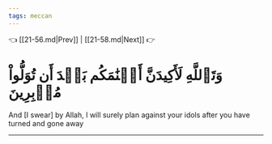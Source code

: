 ```yaml
---
tags: meccan
---
```


👈 [[21-56.md|Prev]] | [[21-58.md|Next]] 👉

# وَتَٱللَّهِ لَأَكِيدَنَّ أَصۡنَٰمَكُم بَعۡدَ أَن تُوَلُّواْ مُدۡبِرِينَ

And [I swear] by Allah, I will surely plan against your idols after you have turned and gone away

---

